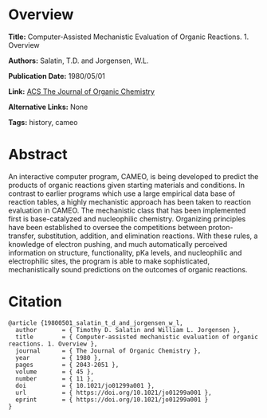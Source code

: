 # Overview
**Title:**
Computer-Assisted Mechanistic Evaluation of Organic Reactions. 1. Overview

**Authors:**
Salatin, T.D. and Jorgensen, W.L.

**Publication Date:**
1980/05/01

**Link:**
[ACS The Journal of Organic Chemistry](https://pubs.acs.org/doi/abs/10.1021/jo01299a001)

**Alternative Links:**
None

**Tags:**
history, cameo


# Abstract
An interactive computer program, CAMEO, is being developed to predict the products of organic reactions given starting materials and conditions.
In contrast to earlier programs which use a large empirical data base of reaction tables, a highly mechanistic approach has been taken to reaction evaluation in CAMEO.
The mechanistic class that has been implemented first is base-catalyzed and nucleophilic chemistry.
Organizing principles have been established to oversee the competitions between proton-transfer, substitution, addition, and elimination reactions.
With these rules, a knowledge of electron pushing, and much automatically perceived information on structure, functionality, pKa levels, and nucleophilic and electrophilic sites, the program is able to make sophisticated, mechanistically sound predictions on the outcomes of organic reactions.


# Citation
```
@article {19800501_salatin_t_d_and_jorgensen_w_l,
  author       = { Timothy D. Salatin and William L. Jorgensen },
  title        = { Computer-assisted mechanistic evaluation of organic reactions. 1. Overview },
  journal      = { The Journal of Organic Chemistry },
  year         = { 1980 },
  pages        = { 2043-2051 },
  volume       = { 45 },
  number       = { 11 },
  doi          = { 10.1021/jo01299a001 },
  url          = { https://doi.org/10.1021/jo01299a001 },
  eprint       = { https://doi.org/10.1021/jo01299a001 }
}
```
